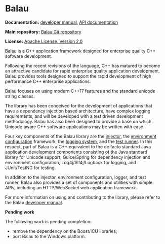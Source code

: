 Balau
====

**Documentation:** [developer manual](https://borasoftware.com/doc/balau/latest/manual), [API documentation](https://borasoftware.com/doc/balau/latest/api)

**Main repository:** [Balau Git repository](https://github.com/borasoftware/balau)

**License:** [Apache License, Version 2.0](http://www.apache.org/licenses/LICENSE-2.0)

Balau is a C++ application framework designed for enterprise quality C++ software development.

Following the recent revisions of the language, C++ has matured to become an attractive candidate for rapid enterprise quality application development. Balau provides tools designed to support the rapid development of high performance C++ enterprise applications.

Balau focuses on using modern C++17 features and the standard unicode string classes.

The library has been conceived for the development of applications that have a dependency injection based architecture, have complex logging requirements, and will be developed with a test driven development methodology. Balau has also been designed to provide a base on which Unicode aware C++ software applications may be written with ease.

Four key components of the Balau library are the [injector](https://github.com/borasoftware/balau/blob/master/src/main/cpp/Balau/Application/Injector.hpp), the [environment configuration](https://github.com/borasoftware/balau/blob/master/src/main/cpp/Balau/Application/EnvironmentConfiguration.hpp) framework, the [logging system](https://github.com/borasoftware/balau/blob/master/src/main/cpp/Balau/Logging/Logger.hpp), and the [test runner](https://github.com/borasoftware/balau/blob/master/src/main/cpp/Balau/Testing/TestRunner.hpp). In this respect, part of Balau is a C++ equivalent to the de facto standard Java application development components consisting of the Java standard library for Unicode support, Guice/Spring for dependency injection and environment configuration, Log4j/Slf4j/Logback for logging, and JUnit/TestNG for testing.

In addition to the injector, environment configuration, logger, and test runner, Balau also provides a set of components and utilities with simple APIs, including an HTTP/WebSocket web application framework.
 
For more information on using and contributing to the library, please refer to the Balau [developer manual](https://borasoftware.com/doc/balau/latest/manual).

**Pending work**

The following work is pending completion:

- remove the dependency on the Boost/ICU libraries;
- port Balau to the Windows platform.
